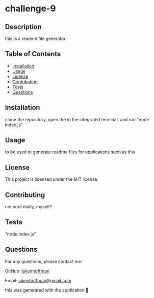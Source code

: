 # challenge-9
## Description
this is a readme file generator 

## Table of Contents
- [Installation](#installation)
- [Usage](#usage)
- [License](#license)
- [Contributing](#contributing)
- [Tests](#tests)
- [Questions](#questions)

## Installation
clone the repository, open the in the integrated terminal, and run "node index.js"

## Usage
to be used to generate readme files for applications such as this

## License
This project is licensed under the MIT license.

## Contributing
not sure really, myself? 

## Tests
"node index.js"

## Questions
For any questions, please contact me:

GitHub: [lukenhoffman](https://github.com/lukenhoffman)

Email: lukenhoffman@gmail.com


this was generated with the application 💯
